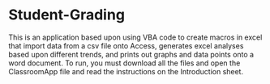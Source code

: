 # Student-Grading
This is an application based upon using VBA code to create macros in excel that import data from a csv file onto Access, generates excel analyses based upon different trends, and prints out graphs and data points onto a word document. To run, you must download all the files and open the ClassroomApp file and read the instructions on the Introduction sheet.
